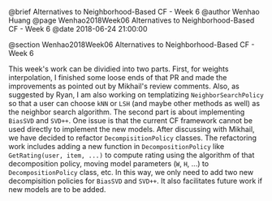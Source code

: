 @brief Alternatives to Neighborhood-Based CF - Week 6
@author Wenhao Huang
@page Wenhao2018Week06 Alternatives to Neighborhood-Based CF - Week 6
@date 2018-06-24 21:00:00

@section Wenhao2018Week06 Alternatives to Neighborhood-Based CF - Week 6

This week's work can be dividied into two parts. First, for weights interpolation, I finished some loose ends of that PR and made the improvements as pointed out by Mikhail's review comments. Also, as suggested by Ryan, I am also working on templatizing `NeighborSearchPolicy` so that a user can choose `kNN` or `LSH` (and maybe other methods as well) as the neighbor search algorithm. The second part is about implementing `BiasSVD` and `SVD++`. One issue is that the current CF framework cannot be used directly to implement the new models. After discussing with Mikhail, we have decided to refactor `DecompisitionPolicy` classes. The refactoring work includes adding a new function in `DecompositionPolicy` like `GetRating(user, item, ...)` to compute rating using the algorithm of that decomposition policy, moving model parameters (`W`, `H`, ...) to `DecompositionPolicy` class, etc. In this way, we only need to add two new decompisition policies for `BiasSVD` and `SVD++`. It also facilitates future work if new models are to be added.
